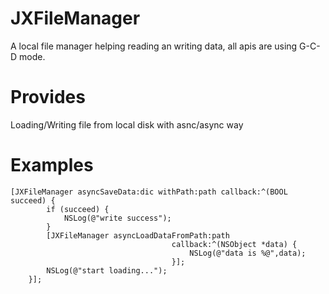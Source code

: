 JXFileManager
=============

A local file manager helping reading an writing data, all apis are using G-C-D mode.

# Provides
 Loading/Writing file from local disk with asnc/async way
 
# Examples
``` objc
[JXFileManager asyncSaveData:dic withPath:path callback:^(BOOL succeed) {
        if (succeed) {
            NSLog(@"write success");
        }
        [JXFileManager asyncLoadDataFromPath:path
                                    callback:^(NSObject *data) {
                                        NSLog(@"data is %@",data);
                                    }];
        NSLog(@"start loading...");
    }];
```

